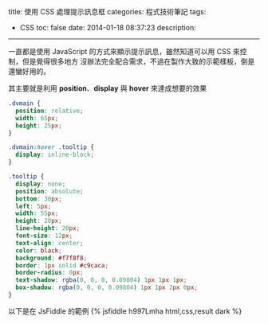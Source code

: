 title: 使用 CSS 處理提示訊息框
categories: 程式技術筆記
tags:
  - CSS
toc: false
date: 2014-01-18 08:37:23
description:
---

一直都是使用 JavaScript 的方式來顯示提示訊息，雖然知道可以用 CSS 來控制，但是覺得很多地方
沒辦法完全配合需求，不過在製作大致的示範樣板，倒是還蠻好用的。<!-- more -->

其主要就是利用 **position**、**display** 與 **hover** 來達成想要的效果

``` css
.dvmain {
  position: relative;
  width: 65px;
  height: 25px;
}

.dvmain:hover .tooltip {
  display: inline-block;
}

.tooltip {
  display: none;
  position: absolute;
  bottom: 30px;
  left: 5px;
  width: 55px;
  height: 20px;
  line-height: 20px;
  font-size: 12px;
  text-align: center;
  color: black;
  background: #f7f8f8;
  border: 1px solid #c9caca;
  border-radius: 0px;
  text-shadow: rgba(0, 0, 0, 0.09804) 1px 1px 1px;
  box-shadow: rgba(0, 0, 0, 0.09804) 1px 1px 2px 0px;
}
```

以下是在 JsFiddle 的範例
{% jsfiddle h997Lmha html,css,result dark %}